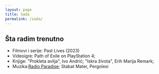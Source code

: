 ```yaml
---
layout: page
title: Sada
permalink: /sada/
---
```


## Šta radim trenutno

- Filmovi i serije: Past Lives (2023)
- Videoigre: Path of Exile on PlayStation 4;
- Knjige: "Prokleta avlija", Ivo Andrić; "Iskra života", Erih Marija Remark;
- Muzika:[Radio Paradise](https://radioparadise.com); Stabat Mater, Pergolesi


